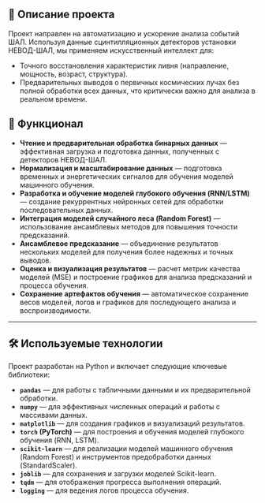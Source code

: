 

## 📜 Описание проекта

Проект направлен на автоматизацию и ускорение анализа событий ШАЛ. Используя данные сцинтилляционных детекторов установки НЕВОД-ШАЛ, мы применяем искусственный интеллект для:

- Точного восстановления характеристик ливня (направление, мощность, возраст, структура).
- Предварительных выводов о первичных космических лучах без полной обработки всех данных, что критически важно для анализа в реальном времени.

## 🚀 Функционал

- **Чтение и предварительная обработка бинарных данных** — эффективная загрузка и подготовка данных, полученных с детекторов НЕВОД-ШАЛ.
- **Нормализация и масштабирование данных** — подготовка временных и энергетических сигналов для обучения моделей машинного обучения.
- **Разработка и обучение моделей глубокого обучения (RNN/LSTM)** — создание рекуррентных нейронных сетей для обработки последовательных данных.
- **Интеграция моделей случайного леса (Random Forest)** — использование ансамблевых методов для повышения точности предсказаний.
- **Ансамблевое предсказание** — объединение результатов нескольких моделей для получения более надежных и точных выводов.
- **Оценка и визуализация результатов** — расчет метрик качества моделей (MSE) и построение графиков для анализа предсказаний и процесса обучения.
- **Сохранение артефактов обучения** — автоматическое сохранение весов моделей, логов и графиков для последующего анализа и воспроизводимости.

---

## 🛠 Используемые технологии

Проект разработан на Python и включает следующие ключевые библиотеки:

- **`pandas`** — для работы с табличными данными и их предварительной обработки.
- **`numpy`** — для эффективных численных операций и работы с массивами данных.
- **`matplotlib`** — для создания графиков и визуализаций результатов.
- **`torch` (PyTorch)** — для построения и обучения моделей глубокого обучения (RNN, LSTM).
- **`scikit-learn`** — для реализации моделей машинного обучения (Random Forest) и инструментов предобработки данных (StandardScaler).
- **`joblib`** — для сохранения и загрузки моделей Scikit-learn.
- **`tqdm`** — для отображения прогресса выполнения операций.
- **`logging`** — для ведения логов процесса обучения.

